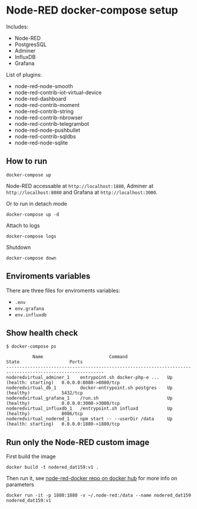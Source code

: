 # Node-RED docker-compose setup

Includes:

- Node-RED
- PostgresSQL
- Adminer
- InfluxDB
- Grafana

List of plugins:

- node-red-node-smooth
- node-red-contrib-iot-virtual-device
- node-red-dashboard
- node-red-contrib-moment
- node-red-contrib-string
- node-red-contrib-nbrowser
- node-red-contrib-telegrambot
- node-red-node-pushbullet
- node-red-contrib-sqldbs
- node-red-node-sqlite

## How to run

```shell
docker-compose up
```

Node-RED accessable at `http://localhost:1880`, Adminer at `http://localhost:8080` and Grafana at `http://localhost:3000`.

Or to run in detach mode

```shell
docker-compose up -d
```

Attach to logs

```shell
docker-compose logs
```

Shutdown

```shell
docker-compose down
```

## Enviroments variables

There are three files for enviroments variables:

- `.env`
- `env.grafana`
- `env.influxdb`

## Show health check

```shell
$ docker-compose ps

          Name                         Command                       State                   Ports
-----------------------------------------------------------------------------------------------------------
noderedvirtual_adminer_1    entrypoint.sh docker-php-e ...   Up (health: starting)   0.0.0.0:8080->8080/tcp
noderedvirtual_db_1         docker-entrypoint.sh postgres    Up (healthy)            5432/tcp
noderedvirtual_grafana_1    /run.sh                          Up (healthy)            0.0.0.0:3000->3000/tcp
noderedvirtual_influxdb_1   /entrypoint.sh influxd           Up (healthy)            8086/tcp
noderedvirtual_nodered_1    npm start -- --userDir /data     Up (health: starting)   0.0.0.0:1880->1880/tcp
```

## Run only the Node-RED custom image

First build the image

```shell
docker build -t nodered_dat159:v1 .
```

Then run it, see [node-red-docker repo on docker hub](https://hub.docker.com/r/nodered/node-red-docker/) for more info on parameters

```shell
docker run -it -p 1880:1880 -v ~/.node-red:/data --name nodered_dat159 nodered_dat159:v1
```
